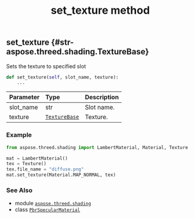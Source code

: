 ﻿---
title: set_texture method
second_title: Aspose.3D for Python via .NET API References
description: 
type: docs
weight: 70
url: /python-net/aspose.threed.shading/pbrspecularmaterial/set_texture/
is_root: false
---

## set_texture {#str-aspose.threed.shading.TextureBase}

Sets the texture to specified slot



```python
def set_texture(self, slot_name, texture):
    ...
```


| Parameter | Type | Description |
| :- | :- | :- |
| slot_name | str | Slot name. |
| texture | [`TextureBase`](/3d/python-net/aspose.threed.shading/texturebase) | Texture. |

### Example 


```python
from aspose.threed.shading import LambertMaterial, Material, Texture

mat = LambertMaterial()
tex = Texture()
tex.file_name = "diffuse.png"
mat.set_texture(Material.MAP_NORMAL, tex)

```



### See Also
* module [`aspose.threed.shading`](../../)
* class [`PbrSpecularMaterial`](/3d/python-net/aspose.threed.shading/pbrspecularmaterial)
